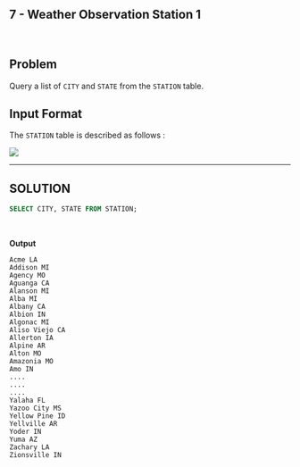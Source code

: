 ## 7 - Weather Observation Station 1
<br>

## Problem

Query a list of `CITY` and `STATE` from the `STATION` table.


## Input Format

The `STATION` table is described as follows :

![](https://s3.amazonaws.com/hr-challenge-images/9336/1449345840-5f0a551030-Station.jpg)

---

## SOLUTION


```SQL
SELECT CITY, STATE FROM STATION;
```

<br>

**Output**

```
Acme LA
Addison MI
Agency MO
Aguanga CA
Alanson MI
Alba MI
Albany CA
Albion IN 
Algonac MI
Aliso Viejo CA
Allerton IA
Alpine AR
Alton MO
Amazonia MO
Amo IN
....
....
....
Yalaha FL
Yazoo City MS
Yellow Pine ID
Yellville AR
Yoder IN
Yuma AZ
Zachary LA
Zionsville IN
```